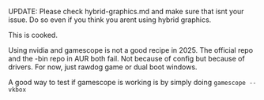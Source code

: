 UPDATE: Please check hybrid-graphics.md and make sure that isnt your issue. Do so even if you think you arent using hybrid graphics.

This is cooked.

Using nvidia and gamescope is not a good recipe in 2025.
The official repo and the -bin repo in AUR both fail. Not because of config but because of drivers.
For now, just rawdog game or dual boot windows.

A good way to test if gamescope is working is by simply doing
`gamescope -- vkbox`

